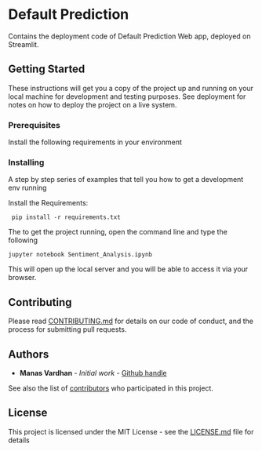 # Default Prediction

Contains the deployment code of Default Prediction Web app, deployed on Streamlit.

## Getting Started

These instructions will get you a copy of the project up and running on your local machine for development and testing purposes. See deployment for notes on how to deploy the project on a live system.

### Prerequisites

Install the following requirements in your environment


### Installing

A step by step series of examples that tell you how to get a development env running

Install the Requirements:

```
 pip install -r requirements.txt
```

The to get the project running, open the command line and type the following

```
jupyter notebook Sentiment_Analysis.ipynb
```

This will open up the local server and you will be able to access it via your browser.

## Contributing

Please read [CONTRIBUTING.md](https://github.com/) for details on our code of conduct, and the process for submitting pull requests.

## Authors

* **Manas Vardhan** - *Initial work* - [Github handle](https://github.com/ManasVardhan)

See also the list of [contributors](https://github.com/your/project/contributors) who participated in this project.

## License

This project is licensed under the MIT License - see the [LICENSE.md](LICENSE.md) file for details

